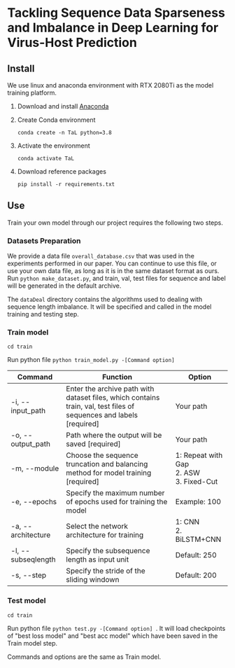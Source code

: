 
# Tackling Sequence Data Sparseness and Imbalance in Deep Learning for Virus-Host Prediction



## Install

We use linux and anaconda environment with RTX 2080Ti as the model training platform.

1. Download and install [Anaconda](https://www.anaconda.com/products/distribution#Downloads)

2. Create Conda environment

   ```
   conda create -n TaL python=3.8
   ```

3. Activate the environment

   ```
   conda activate TaL
   ```

4. Download reference packages

   ```
   pip install -r requirements.txt
   ```

   

## Use

Train your own model through our project requires the following two steps.

### Datasets Preparation

We provide a data file ``overall_database.csv`` that was used in the experiments performed in our paper. You can continue to use this file, or use your own data file, as long as it is in the same dataset format as ours. Run `python make_dataset.py`, and train, val, test files for sequence and  label will be generated in the default archive.

The `dataDeal` directory contains the algorithms used to dealing with sequence length imbalance. It will be specified and called in the model training and testing step. 

### Train model

`cd train  ` 

Run python file `python train_model.py -[Command option] `

| Command            | Function                                                     | Option                                            |
| ------------------ | ------------------------------------------------------------ | ------------------------------------------------- |
| -i, --input_path   | Enter the  archive path with dataset files, which  contains train, val, test files of sequences and  labels [required] | Your path                                         |
| -o, --output_path  | Path where the output will be saved [required]                     | Your path                                         |
| -m, --module       | Choose the sequence truncation and balancing method for model training [required]              | 1: Repeat with Gap<br /> 2. ASW<br />3. Fixed-Cut |
| -e, --epochs       | Specify the maximum number of epochs used for training the model         | Example: 100                                      |
| -a, --architecture | Select the network architecture for training                     | 1: CNN<br />2. BiLSTM+CNN                         |
| -l, --subseqlength      | Specify the subsequence length as input unit                              | Default: 250                                      |
| -s, --step      | Specify the stride of the sliding windown                              | Default: 200                                      |



### Test model

`cd train  ` 

Run python file `python test.py -[Command option] `.  It will load checkpoints of "best loss model" and "best acc model" which have been saved in the Train model step.

Commands and options are the same as Train model.
